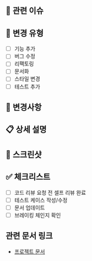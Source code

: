 <!-- 제목 형식
feat: - 작업 내역 요약
fix:
chore:
hotfix:
-->

## 🔗 관련 이슈

<!-- Closes #123, linear 링크 -->

## 🔧 변경 유형

- [ ] 기능 추가
- [ ] 버그 수정
- [ ] 리팩토링
- [ ] 문서화
- [ ] 스타일 변경
- [ ] 테스트 추가

## 📝 변경사항

<!-- 이번 작업 내역을 통해 추가된 기능 혹은 해결된 문제를 나열해 주세요 -->

## 📋 상세 설명

<!-- 왜 이 변경이 필요한지, 어떻게 구현했는지 -->

## 📸 스크린샷

<!-- UI 변경 시 before/after -->

## ✅ 체크리스트

- [ ] 코드 리뷰 요청 전 셀프 리뷰 완료
- [ ] 테스트 케이스 작성/수정
- [ ] 문서 업데이트
- [ ] 브레이킹 체인지 확인

## 관련 문서 링크

<!-- PR 관련 문서 링크를 첨부해주세요 -->

- [프로젝트 문서]()
